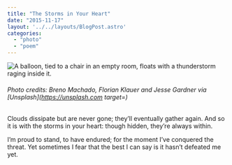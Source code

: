 ```yaml
---
title: "The Storms in Your Heart"
date: "2015-11-17"
layout: '../../layouts/BlogPost.astro'
categories: 
  - "photo"
  - "poem"
---
```


![A balloon, tied to a chair in an empty room, floats with a thunderstorm raging inside it.](/assets/images/Week-47.jpg)

###### Photo credits: Breno Machado, Florian Klauer and Jesse Gardner via [Unsplash](https://unsplash.com target=)

Clouds dissipate but are never gone; they’ll eventually gather again. And so it is with the storms in your heart: though hidden, they’re always within.

I’m proud to stand, to have endured; for the moment I’ve conquered the threat. Yet sometimes I fear that the best I can say is it hasn’t defeated me yet.

